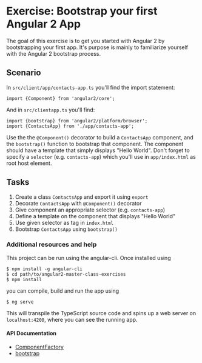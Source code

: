 # Exercise: Bootstrap your first Angular 2 App

The goal of this exercise is to get you started with Angular 2 by bootstrapping your first app. It's purpose is mainly to familiarize yourself with the Angular 2 bootstrap process.

## Scenario

In `src/client/app/contacts-app.ts` you'll find the import statement:

```
import {Component} from 'angular2/core';
```

And in `src/clientapp.ts` you'll find:

```
import {bootstrap} from 'angular2/platform/browser';
import {ContactsApp} from './app/contacts-app';
```

Use the the `@Component()` decorator to build a `ContactsApp` component, and the `bootstrap()` function to bootstrap that component. The component should have a template that simply displays "Hello World". Don't forget to specify a `selector` (e.g. `contacts-app`) which you'll use in `app/index.html` as root host element.

## Tasks

1. Create a class `ContactsApp` and export it using `export`
2. Decorate `ContactsApp` with `@Component()` decorator
3. Give component an appropriate selector (e.g. `contacts-app`)
4. Define a template on the component that displays "Hello World"
5. Use given selector as tag in `index.html`
6. Bootstrap `ContactsApp` using `bootstrap()`

### Additional resources and help

This project can be run using the angular-cli. Once installed using

```
$ npm install -g angular-cli
$ cd path/to/angular2-master-class-exercises
$ npm install
```
you can compile, build and run the app using

```
$ ng serve
```

This will transpile the TypeScript source code and spins up a web server on `localhost:4200`, where you can see the running app.

#### API Documentation

- [ComponentFactory](https://angular.io/docs/ts/latest/api/core/ComponentFactory-interface.html)
- [bootstrap](https://angular.io/docs/ts/latest/api/platform/browser/bootstrap-function.html)
